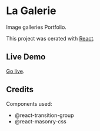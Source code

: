 # La Galerie

Image galleries Portfolio.

This project was cerated with [React](https://github.com/facebook/create-react-app).

## Live Demo
 [Go live](https://galerie-9a9ae.web.app/).


## Credits
Components used:
- @react-transition-group
- @react-masonry-css